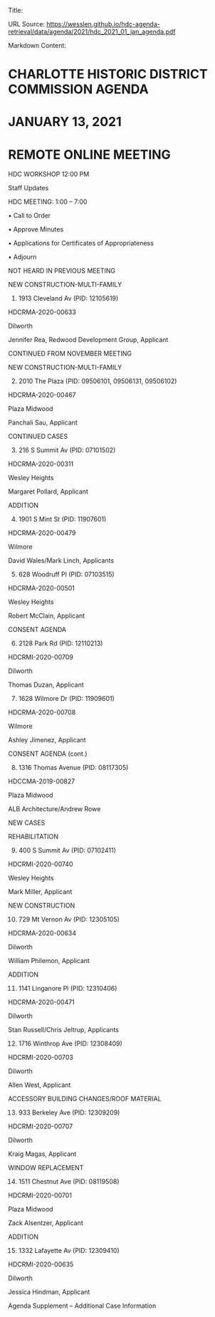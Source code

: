 Title: 

URL Source: https://wesslen.github.io/hdc-agenda-retrieval/data/agenda/2021/hdc_2021_01_jan_agenda.pdf

Markdown Content:
# CHARLOTTE HISTORIC DISTRICT COMMISSION AGENDA 

# JANUARY 13, 2021 

# REMOTE ONLINE MEETING 

HDC WORKSHOP 12:00 PM 

Staff Updates 

HDC MEETING: 1:00 – 7:00 

• Call to Order 

• Approve Minutes 

• Applications for Certificates of Appropriateness 

• Adjourn 

NOT HEARD IN PREVIOUS MEETING 

NEW CONSTRUCTION-MULTI-FAMILY 

1. 1913 Cleveland Av (PID: 12105619) 

HDCRMA-2020-00633 

Dilworth 

Jennifer Rea, Redwood Development Group, Applicant 

CONTINUED FROM NOVEMBER MEETING 

NEW CONSTRUCTION-MULTI-FAMILY 

2. 2010 The Plaza (PID: 09506101, 09506131, 09506102) 

HDCRMA-2020-00467 

Plaza Midwood 

Panchali Sau, Applicant 

CONTINUED CASES 

3. 216 S Summit Av (PID: 07101502) 

HDCRMA-2020-00311 

Wesley Heights 

Margaret Pollard, Applicant 

ADDITION 

4. 1901 S Mint St (PID: 11907601) 

HDCRMA-2020-00479 

Wilmore 

David Wales/Mark Linch, Applicants 

5. 628 Woodruff Pl (PID: 07103515) 

HDCRMA-2020-00501 

Wesley Heights 

Robert McClain, Applicant 

CONSENT AGENDA 

6. 2128 Park Rd (PID: 12110213) 

HDCRMI-2020-00709 

Dilworth 

Thomas Duzan, Applicant 

7. 1628 Wilmore Dr (PID: 11909601) 

HDCRMA-2020-00708 

Wilmore 

Ashley Jimenez, Applicant 

CONSENT AGENDA (cont.) 

8. 1316 Thomas Avenue (PID: 08117305) 

HDCCMA-2019-00827 

Plaza Midwood 

ALB Architecture/Andrew Rowe 

NEW CASES 

REHABILITATION 

9. 400 S Summit Av (PID: 07102411) 

HDCRMI-2020-00740 

Wesley Heights 

Mark Miller, Applicant 

NEW CONSTRUCTION 

10. 729 Mt Vernon Av (PID: 12305105) 

HDCRMA-2020-00634 

Dilworth 

William Philemon, Applicant 

ADDITION 

11. 1141 Linganore Pl (PID: 12310406) 

HDCRMA-2020-00471 

Dilworth 

Stan Russell/Chris Jeltrup, Applicants 

12. 1716 Winthrop Ave (PID: 12308409) 

HDCRMI-2020-00703 

Dilworth 

Allen West, Applicant 

ACCESSORY BUILDING CHANGES/ROOF MATERIAL 

13. 933 Berkeley Ave (PID: 12309209) 

HDCRMI-2020-00707 

Dilworth 

Kraig Magas, Applicant 

WINDOW REPLACEMENT 

14. 1511 Chestnut Ave (PID: 08119508) 

HDCRMI-2020-00701 

Plaza Midwood 

Zack Alsentzer, Applicant 

ADDITION 

15. 1332 Lafayette Av (PID: 12309410) 

HDCRMI-2020-00635 

Dilworth 

Jessica Hindman, Applicant 

Agenda Supplement – Additional Case Information
